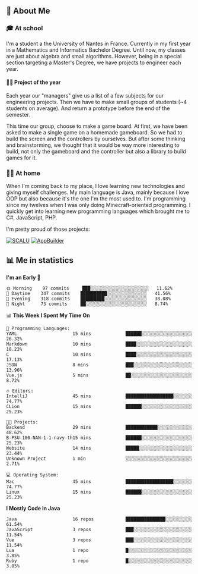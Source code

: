 ## 👀 About Me

### 🎓 At school

I'm a student a the University of Nantes in France. Currently in my first year in a Mathematics and Informatics Bachelor Degree. Until now, my classes are just about algebra and small algorithms. However, being in a special section targeting a Master's Degree, we have projects to engineer each year. 

#### 🔧🔬 Project of the year

Each year our "managers" give us a list of a few subjects for our engineering projects. Then we have to make small groups of students (~4 students on average). And return a prototype before the end of the semester.

This time our group, choose to make a game board. At first, we have been asked to make a single game on a homemade gameboard. So we had to build the screen and the controllers by ourselves. 
But after some thinking and brainstorming, we thought that it would be way more interesting to build, not only the gameboard and the controller but also a library to build games for it.

### 👨‍💻 At home

When I'm coming back to my place, I love learning new technologies and giving myself challenges. My main language is Java, mainly because I love OOP but also because it's the one I'm the most used to. I'm programming since my twelves when I was only doing Minecraft-oriented programming.  I quickly get into learning new programming languages which brought me to C#, JavaScript, PHP. 

I'm pretty proud of those projects:

[![SCALU](https://github-readme-stats.vercel.app/api/pin?username=renardfute&repo=SCALU)](https://github.com/renardfute/scalu)
[![AppBuilder](https://github-readme-stats.vercel.app/api/pin?username=pulsedev2&repo=AppBuilder)](https://github.com/pulsedev2/AppBuilder)

## 📊 Me in statistics
<!--START_SECTION:waka-->
**I'm an Early 🐤** 

```text
🌞 Morning    97 commits     ███░░░░░░░░░░░░░░░░░░░░░░   11.62% 
🌆 Daytime    347 commits    ██████████░░░░░░░░░░░░░░░   41.56% 
🌃 Evening    318 commits    █████████░░░░░░░░░░░░░░░░   38.08% 
🌙 Night      73 commits     ██░░░░░░░░░░░░░░░░░░░░░░░   8.74%

```


📊 **This Week I Spent My Time On** 

```text
💬 Programming Languages: 
YAML                     15 mins             ██████░░░░░░░░░░░░░░░░░░░   26.32% 
Markdown                 10 mins             ████░░░░░░░░░░░░░░░░░░░░░   18.22% 
C                        10 mins             ████░░░░░░░░░░░░░░░░░░░░░   17.13% 
JSON                     8 mins              ███░░░░░░░░░░░░░░░░░░░░░░   13.96% 
Vue.js                   5 mins              ██░░░░░░░░░░░░░░░░░░░░░░░   8.72%

🔥 Editors: 
IntelliJ                 45 mins             ██████████████████░░░░░░░   74.77% 
CLion                    15 mins             ██████░░░░░░░░░░░░░░░░░░░   25.23%

🐱‍💻 Projects: 
Backend                  29 mins             ████████████░░░░░░░░░░░░░   48.62% 
B-PSU-100-NAN-1-1-navy-th15 mins             ██████░░░░░░░░░░░░░░░░░░░   25.23% 
Website                  14 mins             █████░░░░░░░░░░░░░░░░░░░░   23.44% 
Unknown Project          1 min               ░░░░░░░░░░░░░░░░░░░░░░░░░   2.71%

💻 Operating System: 
Mac                      45 mins             ██████████████████░░░░░░░   74.77% 
Linux                    15 mins             ██████░░░░░░░░░░░░░░░░░░░   25.23%

```

**I Mostly Code in Java** 

```text
Java                     16 repos            ███████████████░░░░░░░░░░   61.54% 
JavaScript               3 repos             ███░░░░░░░░░░░░░░░░░░░░░░   11.54% 
Vue                      3 repos             ███░░░░░░░░░░░░░░░░░░░░░░   11.54% 
Lua                      1 repo              █░░░░░░░░░░░░░░░░░░░░░░░░   3.85% 
Ruby                     1 repo              █░░░░░░░░░░░░░░░░░░░░░░░░   3.85%

```



<!--END_SECTION:waka-->
